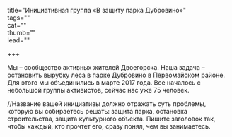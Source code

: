 title="Инициативная группа «В защиту парка Дубровино»"  
tags=""  
cat=""  
thumb=""  
lead=""  

+++

Мы – сообщество активных жителей Двоегорска. Наша задача – остановить вырубку леса в парке Дубровино в Первомайском районе. Для этого мы объединились в марте 2017 года. Все началось с небольшой группы активистов, сейчас нас уже 75 человек.

//Название вашей инициативы должно отражать суть проблемы, которую вы собираетесь решать: защита парка, остановка строительства, защита культурного объекта. Пишите заголовок так, чтобы каждый, кто прочтет его, сразу понял, чем вы занимаетесь.
